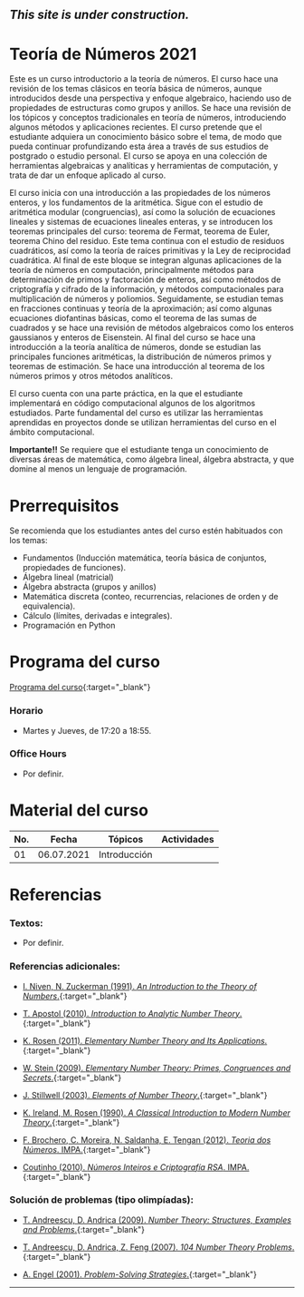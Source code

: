 ## *This site is under construction.*

# Teoría de Números 2021

Este es un curso introductorio a la teoría de números. El curso hace una revisión de los temas clásicos en teoría básica de números, aunque introducidos desde una perspectiva y  enfoque algebraico, haciendo uso de propiedades de estructuras como grupos y anillos. Se hace una revisión de los tópicos y conceptos tradicionales en teoría de números, introduciendo algunos métodos y aplicaciones recientes. El curso pretende que el estudiante adquiera un conocimiento básico sobre el tema, de modo que pueda continuar profundizando esta área a través de sus estudios de postgrado o estudio personal. El curso se apoya en una colección de herramientas algebraicas y analíticas y herramientas de computación, y trata de dar un enfoque aplicado al curso.

El curso inicia con una introducción a las propiedades de los números enteros, y los fundamentos de la aritmética. Sigue con el estudio de aritmética modular (congruencias), así como la solución de ecuaciones lineales y sistemas de ecuaciones lineales enteras, y se introducen los teoremas principales del curso: teorema de Fermat, teorema de Euler, teorema Chino del residuo. Este tema continua con el estudio de residuos cuadráticos, así como la teoría de raíces primitivas y la Ley de reciprocidad cuadrática. Al final de este bloque se integran algunas aplicaciones de la teoría de números en computación, principalmente métodos para determinación de primos y factoración de enteros, así como métodos de criptografía y cifrado de la información, y métodos computacionales para multiplicación de números y poliomios. Seguidamente, se estudian temas en fracciones continuas y teoría de la aproximación; así como algunas ecuaciones diofantinas básicas, como el teorema de las sumas de cuadrados y se hace una revisión de métodos algebraicos como los enteros gaussianos y enteros de Eisenstein. Al final del curso se hace una introducción a la teoría analítica de números, donde se estudian las principales funciones aritméticas, la distribución de números primos y teoremas de estimación. Se hace una introducción al teorema de los números primos y otros métodos analíticos.
    
El curso cuenta con una parte práctica, en la que el estudiante implementará en código computacional algunos de los algoritmos estudiados. Parte fundamental del curso es utilizar las herramientas aprendidas en proyectos donde se utilizan herramientas del curso en el ámbito computacional.

**Importante!!** Se requiere que el estudiante tenga un conocimiento de diversas áreas de matemática, como álgebra lineal, álgebra abstracta, y que domine al menos un lenguaje de programación.


# Prerrequisitos

Se recomienda que los estudiantes antes del curso estén habituados con los temas:
* Fundamentos (Inducción matemática, teoría básica de conjuntos, propiedades de funciones).
* Álgebra lineal (matricial)
* Álgebra abstracta (grupos y anillos)
* Matemática discreta (conteo, recurrencias, relaciones de orden y de equivalencia).
* Cálculo (límites, derivadas e integrales).
* Programación en Python


# Programa del curso
<div id='id-programa'/>

[Programa del curso](programa/Programa-tn2021.pdf){:target="_blank"}

### Horario
<div id='id-horario'/>

* Martes y Jueves, de 17:20 a 18:55.

### Office Hours
<div id='id-office'/>

* Por definir.


# Material del curso
<div id='id-material'/>

  **No.**  | **Fecha**    | **Tópicos**                                                                    | **Actividades**
  -------- | ------------ | ------------------------------------------------------------------------------ |  -------------------------------------
  01       | 06.07.2021   | Introducción                                                                   | 
  

# Referencias
<div id='id-ref'/>

### Textos:

* Por definir.

### Referencias adicionales:

* [I. Niven, N. Zuckerman (1991). *An Introduction to the Theory of Numbers*.](http://library.lol/main/283DAE3A05E051CBC0177ECACAB1C875){:target="_blank"}

* [T. Apostol (2010). *Introduction to Analytic Number Theory*.](http://library.lol/main/B1D5FE65979AB622AA235F7539439EEB){:target="_blank"}

* [K. Rosen (2011). *Elementary Number Theory and Its Applications*.](http://library.lol/main/4F17982CE43B7BB0AE7543C1946A22DD){:target="_blank"}

* [W. Stein (2009). *Elementary Number Theory: Primes, Congruences and Secrets*.](http://library.lol/main/2ED90C02E93FFBA7BE648FBC0C72BD11){:target="_blank"}

* [J. Stillwell (2003). *Elements of Number Theory*.](http://library.lol/main/8D97DC6854CF341E9A2F945731DF985F){:target="_blank"}
 
* [K. Ireland, M. Rosen (1990). *A Classical Introduction to Modern Number Theory*.](http://library.lol/main/46587E85B377B9D01D2BDA4FDA9FCA4D){:target="_blank"}

* [F. Brochero, C. Moreira, N. Saldanha, E. Tengan (2012). *Teoria dos Números*. IMPA.](){:target="_blank"}

* [Coutinho (2010). *Números Inteiros e Criptografía RSA*. IMPA.](){:target="_blank"}

### Solución de problemas (tipo olimpíadas):

* [T. Andreescu, D. Andrica (2009). *Number Theory: Structures, Examples and Problems*.](http://library.lol/main/6C6479B9A92D0FF27F7C9B69487EEF60){:target="_blank"}

* [T. Andreescu, D. Andrica, Z. Feng (2007). *104 Number Theory Problems*.](http://library.lol/main/C7E726B5AD1839E2779E72AF80BD4D67){:target="_blank"}

* [A. Engel (2001). *Problem-Solving Strategies*.](http://library.lol/main/E8D5738D9D309A7E130BEF688ED92A3F){:target="_blank"}

---
